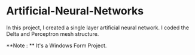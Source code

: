 # Artificial-Neural-Networks

In this project, I created a single layer artificial neural network. I coded the Delta and Perceptron mesh structure.

**Note : ** It's a Windows Form Project.
